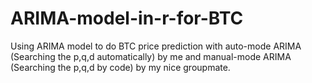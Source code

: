 # ARIMA-model-in-r-for-BTC
Using ARIMA model to do BTC price prediction with auto-mode ARIMA (Searching the p,q,d automatically) by me and manual-mode ARIMA (Searching the p,q,d by code) by my nice groupmate.
